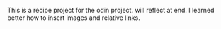 This is a recipe project for the odin project. will reflect at end. 
I learned better how to insert images and relative links. 